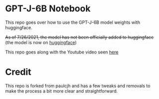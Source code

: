 # GPT-J-6B Notebook

This repo goes over how to use the GPT-J-6B model weights with huggingface.  

~~As of 7/26/2021, the model has not been officially added to huggingface~~ (the model is now on [huggingface](https://huggingface.co/EleutherAI/gpt-j-6B))


This repo goes along with the Youtube video seen [here](https://youtu.be/ym6mWwt85iQ)

# Credit

This repo is forked from paulcjh and has a few tweaks and removals to make the process a bit more clear and straightforward.
